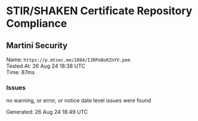 # STIR/SHAKEN Certificate Repository Compliance

## Martini Security

Name: `https://p.mtsec.me/2884/I3RPeBoRZnYV.pem`\
Tested At: 26 Aug 24 18:38 UTC\
Time: 87ms

### Issues

no warning, or error, or notice date level issues were found

Generated: 26 Aug 24 18:49 UTC